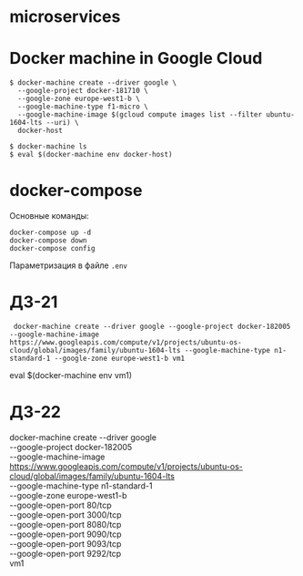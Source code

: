 # microservices

# Docker machine in Google Cloud

```
$ docker-machine create --driver google \
  --google-project docker-181710 \
  --google-zone europe-west1-b \
  --google-machine-type f1-micro \
  --google-machine-image $(gcloud compute images list --filter ubuntu-1604-lts --uri) \
  docker-host
```
```
$ docker-machine ls
$ eval $(docker-machine env docker-host)
```

# docker-compose

Основные команды:
```
docker-compose up -d
docker-compose down
docker-compose config
```
Параметризация в файле `.env`


# ДЗ-21
```
 docker-machine create --driver google --google-project docker-182005 --google-machine-image https://www.googleapis.com/compute/v1/projects/ubuntu-os-cloud/global/images/family/ubuntu-1604-lts --google-machine-type n1-standard-1 --google-zone europe-west1-b vm1
```
eval $(docker-machine env vm1)

# ДЗ-22
docker-machine create --driver google \
    --google-project docker-182005 \
    --google-machine-image https://www.googleapis.com/compute/v1/projects/ubuntu-os-cloud/global/images/family/ubuntu-1604-lts \
    --google-machine-type n1-standard-1 \
    --google-zone europe-west1-b \
    --google-open-port 80/tcp \
    --google-open-port 3000/tcp \
    --google-open-port 8080/tcp \
    --google-open-port 9090/tcp \
    --google-open-port 9093/tcp \
    --google-open-port 9292/tcp \
    vm1
